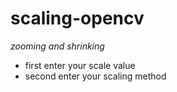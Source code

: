 # scaling-opencv
*zooming and shrinking*
  * first enter your scale value
  * second enter your scaling method
